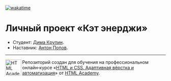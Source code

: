 [![wakatime](https://wakatime.com/badge/github/dmkrupin/1753073-cat-energy-23.svg)](https://wakatime.com/badge/github/dmkrupin/1753073-cat-energy-23)
# Личный проект «Кэт энерджи»

* Студент: [Дима Крупин](https://github.com/dmkrupin).
* Наставник: [Антон Попов](https://github.com/ademaro).

---

<a href="https://htmlacademy.ru/intensive/adaptive"><img align="left" width="50" height="50" alt="HTML Academy" src="https://up.htmlacademy.ru/static/img/intensive/adaptive/logo-for-github-2.png"></a>

Репозиторий создан для обучения на профессиональном онлайн‑курсе «[HTML и CSS. Адаптивная вёрстка и автоматизация](https://htmlacademy.ru/intensive/adaptive)» от [HTML Academy](https://htmlacademy.ru).
